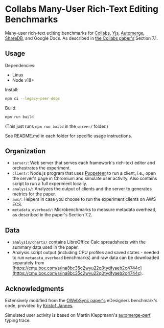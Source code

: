 # Collabs Many-User Rich-Text Editing Benchmarks

Many-user rich-text editing benchmarks for [Collabs](https://collabs.readthedocs.io/en/latest/), [Yjs](https://docs.yjs.dev/), [Automerge](https://automerge.org/), [ShareDB](https://share.github.io/sharedb/), and Google Docs. As described in [the Collabs paper's](https://arxiv.org/abs/2212.02618) Section 7.1.

## Usage

Dependencies:

- Linux
- Node v18+

Install:

```bash
npm ci --legacy-peer-deps
```

Build:

```bash
npm run build
```

(This just runs `npm run build` in the `server/` folder.)

See README.md in each folder for specific usage instructions.

## Organization

- `server/`: Web server that serves each framework's rich-text editor and orchestrates the experiment.
- `client/`: Node.js program that uses [Puppeteer](https://pptr.dev/) to run a client, i.e., open the server's page in Chromium and simulate user activity. Also contains script to run a full experiment locally.
- `analysis/`: Analyzes the output of clients and the server to generates metrics for the paper.
- `aws/`: Helpers in case you choose to run the experiment clients on AWS ECS.
- `metadata_overhead/`: Microbenchmarks to measure metadata overhead, as described in the paper's Section 7.2.

## Data

- `analysis/charts/` contains LibreOffice Calc spreadsheets with the summary data used in the paper.
- Analysis script output (including CPU profiles and saved states - needed to run `metadata_overhead` benchmarks) and raw data can be downloaded separately from [https://cmu.box.com/s/ina8bc35c2wyu22q0tydfyaeb2c4744c](https://cmu.box.com/s/ina8bc35c2wyu22q0tydfyaeb2c4744c).

## Acknowledgments

Extensively modified from the [OWebSync paper's](https://doi.org/10.1109/TPDS.2021.3066276) eDesigners benchmark's code, provided by [Kristof Jannes](https://kristofjannes.com/).

Simulated user activity is based on Martin Kleppmann's [automerge-perf](https://github.com/automerge/automerge-perf) typing trace.
